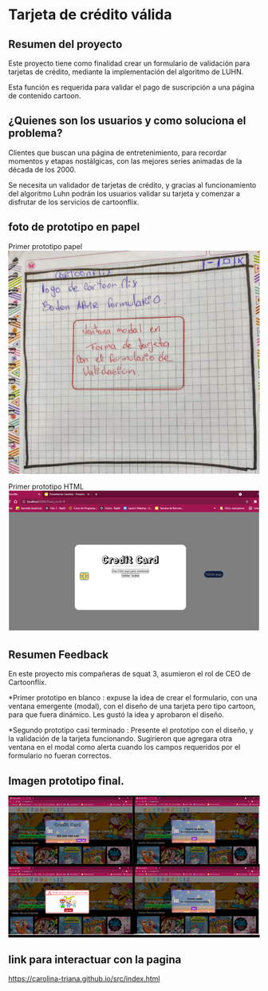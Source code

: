 # Tarjeta de crédito válida


##  Resumen del proyecto

Este proyecto tiene como finalidad crear un formulario de validación para tarjetas de crédito, mediante la implementación del algoritmo de LUHN.

Esta función es requerida para validar el pago de suscripción a una página de contenido cartoon.

## ¿Quienes son los usuarios y como soluciona el problema?

 Clientes que buscan una página de entretenimiento, para recordar momentos y etapas nostálgicas, con las mejores series animadas de la década de los 2000.

Se necesita un validador de tarjetas de crédito, y gracias al funcionamiento del algoritmo Luhn podrán los usuarios validar su tarjeta y comenzar a disfrutar de los servicios de cartoonflix.

## foto de prototipo en papel

Primer prototipo papel
![Image text](https://github.com/Carolina-Triana/LIM016-card-validation/blob/main/prototipo1.jpg)

Primer prototipo HTML
![Image text](https://github.com/Carolina-Triana/LIM016-card-validation/blob/main/prototipo2.png)


## Resumen Feedback

En este proyecto mis compañeras de squat 3, asumieron el rol de CEO de Cartoonflix.

*Primer prototipo en blanco : expuse la idea de crear el formulario, con una ventana emergente (modal), con el diseño de una tarjeta pero tipo cartoon, para que fuera dinámico.
  Les gustó la idea y aprobaron el diseño.

*Segundo prototipo casi terminado : Presente el prototipo con el diseño, y la validación de la tarjeta funcionando.
 Sugirieron que agregara otra ventana en el modal como alerta cuando los campos requeridos por el formulario no fueran correctos.


## Imagen prototipo final.
![Image text](https://github.com/Carolina-Triana/LIM016-card-validation/blob/main/prototipoFinal.png)

## link para interactuar con la pagina
https://carolina-triana.github.io/src/index.html













